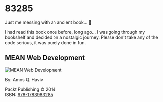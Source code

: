 # 83285
Just me messing with an ancient book... :metal: 

I had read this book once before, long ago... I was going through my bookshelf and decided 
on a nostalgic journey. Please don't take any of the code serious, it was purely done in 
fun.

## MEAN Web Development

![MEAN Web Development](https://images-na.ssl-images-amazon.com/images/I/51GEBb3GfML._SX403_BO1,204,203,200_.jpg)  

By: Amos Q. Haviv  

Packt Publishing &copy; 2014   
ISBN: [978-1783983285](https://amzn.to/2Di8kZi)  
